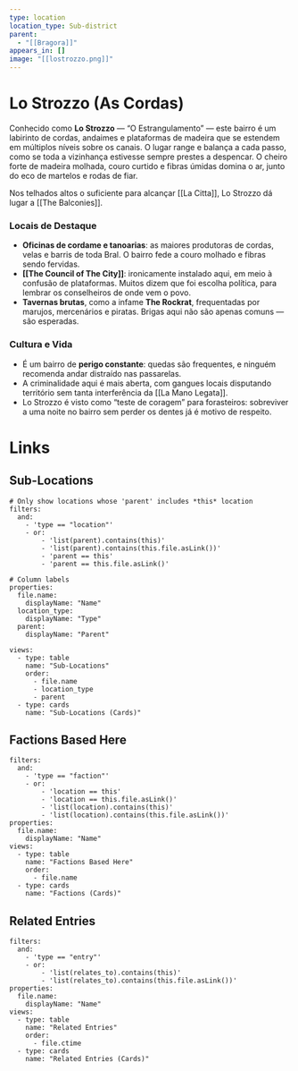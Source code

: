 ```yaml
---
type: location
location_type: Sub-district
parent:
  - "[[Bragora]]"
appears_in: []
image: "[[lostrozzo.png]]"
---
```


# Lo Strozzo (As Cordas)

Conhecido como **Lo Strozzo** — “O Estrangulamento” — este bairro é um labirinto de cordas, andaimes e plataformas de madeira que se estendem em múltiplos níveis sobre os canais. O lugar range e balança a cada passo, como se toda a vizinhança estivesse sempre prestes a despencar. O cheiro forte de madeira molhada, couro curtido e fibras úmidas domina o ar, junto do eco de martelos e rodas de fiar.  

Nos telhados altos o suficiente para alcançar [[La Citta]], Lo Strozzo dá lugar a [[The Balconies]]. 

### Locais de Destaque
- **Oficinas de cordame e tanoarias**: as maiores produtoras de cordas, velas e barris de toda Bral. O bairro fede a couro molhado e fibras sendo fervidas.  
- **[[The Council of The City]]**: ironicamente instalado aqui, em meio à confusão de plataformas. Muitos dizem que foi escolha política, para lembrar os conselheiros de onde vem o povo.  
- **Tavernas brutas**, como a infame **The Rockrat**, frequentadas por marujos, mercenários e piratas. Brigas aqui não são apenas comuns — são esperadas.  

### Cultura e Vida
- É um bairro de **perigo constante**: quedas são frequentes, e ninguém recomenda andar distraído nas passarelas.  
- A criminalidade aqui é mais aberta, com gangues locais disputando território sem tanta interferência da [[La Mano Legata]].  
- Lo Strozzo é visto como “teste de coragem” para forasteiros: sobreviver a uma noite no bairro sem perder os dentes já é motivo de respeito.

<!-- DYNAMIC:related-entries -->

# Links

## Sub-Locations
```base
# Only show locations whose 'parent' includes *this* location
filters:
  and:
    - 'type == "location"'
    - or:
        - 'list(parent).contains(this)'
        - 'list(parent).contains(this.file.asLink())'
        - 'parent == this'
        - 'parent == this.file.asLink()'

# Column labels
properties:
  file.name:
    displayName: "Name"
  location_type:
    displayName: "Type"
  parent:
    displayName: "Parent"

views:
  - type: table
    name: "Sub-Locations"
    order:
      - file.name
      - location_type
      - parent
  - type: cards
    name: "Sub-Locations (Cards)"
```

## Factions Based Here
```base
filters:
  and:
    - 'type == "faction"'
    - or:
        - 'location == this'
        - 'location == this.file.asLink()'
        - 'list(location).contains(this)'
        - 'list(location).contains(this.file.asLink())'
properties:
  file.name:
    displayName: "Name"
views:
  - type: table
    name: "Factions Based Here"
    order:
      - file.name
  - type: cards
    name: "Factions (Cards)"
```

## Related Entries
```base
filters:
  and:
    - 'type == "entry"'
    - or:
        - 'list(relates_to).contains(this)'
        - 'list(relates_to).contains(this.file.asLink())'
properties:
  file.name:
    displayName: "Name"
views:
  - type: table
    name: "Related Entries"
    order:
      - file.ctime
  - type: cards
    name: "Related Entries (Cards)"
```

<!-- /DYNAMIC -->
